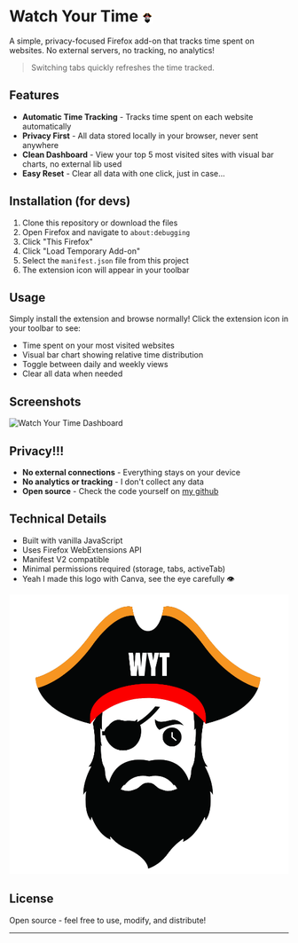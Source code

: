 # Watch Your Time <img src="icons/icon48.png" width="20" style="vertical-align:middle;" />

A simple, privacy-focused Firefox add-on that tracks time spent on websites. No external servers, no tracking, no analytics!

> Switching tabs quickly refreshes the time tracked.

## Features
- **Automatic Time Tracking** - Tracks time spent on each website automatically
- **Privacy First** - All data stored locally in your browser, never sent anywhere
- **Clean Dashboard** - View your top 5 most visited sites with visual bar charts, no external lib used
- **Easy Reset** - Clear all data with one click, just in case...

## Installation (for devs)

1. Clone this repository or download the files
2. Open Firefox and navigate to `about:debugging`
3. Click "This Firefox"
4. Click "Load Temporary Add-on"
5. Select the `manifest.json` file from this project
6. The extension icon will appear in your toolbar

## Usage

Simply install the extension and browse normally! Click the extension icon in your toolbar to see:

- Time spent on your most visited websites
- Visual bar chart showing relative time distribution
- Toggle between daily and weekly views
- Clear all data when needed


## Screenshots

![Watch Your Time Dashboard](screenshots/pretty-cool-ain't-it?.png)

## Privacy!!!

- **No external connections** - Everything stays on your device
- **No analytics or tracking** - I don't collect any data
- **Open source** - Check the code yourself on [my github](https://github.com/ps428/watch-your-time)

## Technical Details

- Built with vanilla JavaScript
- Uses Firefox WebExtensions API
- Manifest V2 compatible
- Minimal permissions required (storage, tabs, activeTab)
- Yeah I made this logo with Canva, see the eye carefully :eye:

![icon](icons/icon.png)

## License

Open source - feel free to use, modify, and distribute!

---

